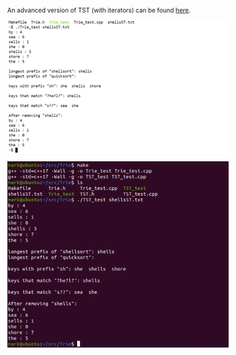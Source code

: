 An advanced version of TST (with iterators) can be found [here](https://github.com/How-u-doing/DataStructures/blob/master/Searching/TreeMap/TST.h).

![](img/Trie_test.png)

![](img/TST_test.png)
